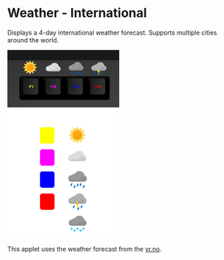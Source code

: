 # Weather - International

Displays a 4-day international weather forecast. Supports multiple cities around the world.

![Weather Forecast on a Das Keybaord Q](assets/image_readme_enduser.png "Q Weather Forecast color legend")

This applet uses the weather forecast from the [yr.no](https://www.yr.no/).

